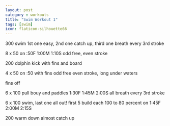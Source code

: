 ```yaml
---
layout: post
category : workouts
title: "Swim Workout 1"
tags: [swim]
icon: flaticon-silhouette66
---
```


300 swim  1st one easy, 2nd one catch up, third one breath every 3rd stroke

8 x 50 on :50F 1:00M 1:10S odd free, even stroke

200 dolphin kick with fins and board

4 x 50 on :50 with fins odd free even stroke, long under waters

fins off 

6 x 100 pull bouy and paddles 1:30F 1:45M 2:00S  all breath every 3rd stroke

6 x 100 swim, last one all out!  first 5 build each 100 to 80 percent on 1:45F 2:00M 2:15S

200 warm down almost catch up